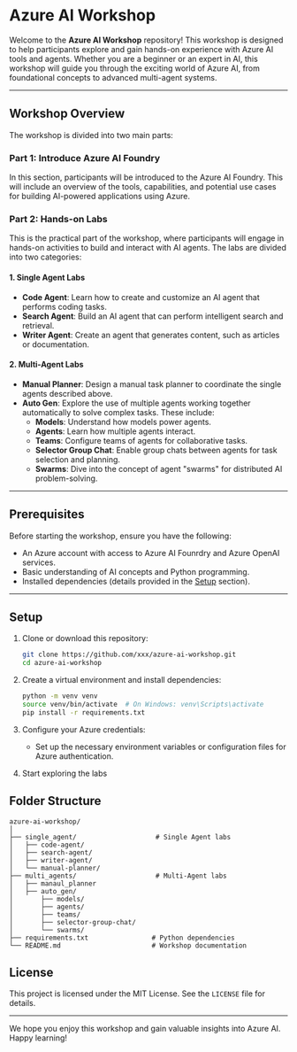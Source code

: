 # Azure AI Workshop

Welcome to the **Azure AI Workshop** repository! This workshop is designed to help participants explore and gain hands-on experience with Azure AI tools and agents. Whether you are a beginner or an expert in AI, this workshop will guide you through the exciting world of Azure AI, from foundational concepts to advanced multi-agent systems.

---

## Workshop Overview

The workshop is divided into two main parts:

### **Part 1: Introduce Azure AI Foundry**
In this section, participants will be introduced to the Azure AI Foundry. This will include an overview of the tools, capabilities, and potential use cases for building AI-powered applications using Azure.

### **Part 2: Hands-on Labs**
This is the practical part of the workshop, where participants will engage in hands-on activities to build and interact with AI agents. The labs are divided into two categories:

#### **1. Single Agent Labs**
- **Code Agent**: Learn how to create and customize an AI agent that performs coding tasks.
- **Search Agent**: Build an AI agent that can perform intelligent search and retrieval.
- **Writer Agent**: Create an agent that generates content, such as articles or documentation.

#### **2. Multi-Agent Labs**
- **Manual Planner**: Design a manual task planner to coordinate the single agents described above.
- **Auto Gen**: Explore the use of multiple agents working together automatically to solve complex tasks. These include:
  - **Models**: Understand how models power agents.
  - **Agents**: Learn how multiple agents interact.
  - **Teams**: Configure teams of agents for collaborative tasks.
  - **Selector Group Chat**: Enable group chats between agents for task selection and planning.
  - **Swarms**: Dive into the concept of agent "swarms" for distributed AI problem-solving.

---

## Prerequisites

Before starting the workshop, ensure you have the following:
- An Azure account with access to Azure AI Founrdry and Azure OpenAI services.
- Basic understanding of AI concepts and Python programming.
- Installed dependencies (details provided in the [Setup](#setup) section).

---

## Setup

1. Clone or download this repository:
    ```bash
    git clone https://github.com/xxx/azure-ai-workshop.git
    cd azure-ai-workshop

2. Create a virtual environment and install dependencies:
    ```bash
    python -m venv venv
    source venv/bin/activate  # On Windows: venv\Scripts\activate
    pip install -r requirements.txt

3. Configure your Azure credentials:
    - Set up the necessary environment variables or configuration files for Azure authentication.

4. Start exploring the labs

## Folder Structure

```plaintext
azure-ai-workshop/
│
├── single_agent/                    # Single Agent labs 
│   ├── code-agent/   
│   ├── search-agent/   
│   ├── writer-agent/    
│   └── manual-planner/                               
├── multi_agents/                    # Multi-Agent labs
│   ├── manaul_planner
│   ├── auto_gen/                
│       ├── models/
│       ├── agents/
│       ├── teams/
│       ├── selector-group-chat/
│       └── swarms/
├── requirements.txt                # Python dependencies
└── README.md                       # Workshop documentation
```

## License

This project is licensed under the MIT License. See the `LICENSE` file for details.

---

We hope you enjoy this workshop and gain valuable insights into Azure AI. Happy learning!
